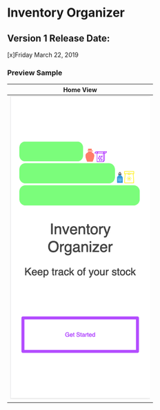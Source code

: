 # Inventory Organizer

## Version 1 Release Date:
[x]Friday March 22, 2019

### Preview Sample
| Home View |
| --- |
| ![Product Screenshot 1](static/img/Homepage-IO.png) |
